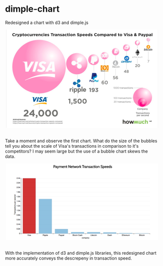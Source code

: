 # dimple-chart
Redesigned a chart with d3 and dimple.js
<br>
<p align="center" border="2px solid #565656">
  <img src="images/valuewalk.png" width="500"/>
</p>
<br>
Take a moment and observe the first chart. What do the size of the bubbles tell you about the scale of Visa's transactions in comparison to it's competitors? I may seem large but the use of a bubble chart skews the data.
<br>
<p align="center" border="2px solid #565656">
  <img src="images/redesign.png" width="500"/>
</p>
<br>
With the implementation of d3 and dimple.js libraries, this redesigned chart more accurately conveys the descrepeny in transaction speed. 
